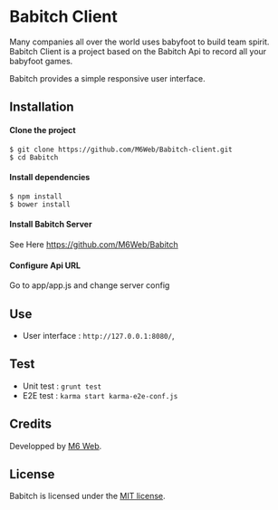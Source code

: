 # Babitch Client

Many companies all over the world uses babyfoot to build team spirit. Babitch Client is a project based on the Babitch Api to record all your babyfoot games.

Babitch provides a simple responsive user interface.

## Installation

#### Clone the project

```
$ git clone https://github.com/M6Web/Babitch-client.git
$ cd Babitch
```

#### Install dependencies

```
$ npm install
$ bower install
```

#### Install Babitch Server

See Here https://github.com/M6Web/Babitch

#### Configure Api URL

Go to app/app.js and change server config

## Use

* User interface : `http://127.0.0.1:8080/`,

## Test

* Unit test : `grunt test`
* E2E test : `karma start karma-e2e-conf.js`
 
## Credits

Developped by [M6 Web](http://tech.m6web.fr/).  

## License

Babitch is licensed under the [MIT license](LICENSE).
